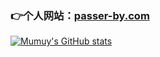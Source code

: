 ### 👉个人网站：[passer-by.com](https://passer-by.com)

[![Mumuy's GitHub stats](https://github-readme-stats.vercel.app/api?username=mumuy&show_icons=true&count_private=false&theme=vue-dark)](https://passer-by.com/)
